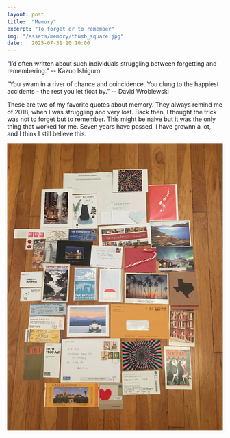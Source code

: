 ```yaml
---
layout: post
title:  "Memory"
excerpt: "To forget or to remember"
img: "/assets/memory/thumb_square.jpg"
date:   2025-07-31 20:10:00
---
```


"I’d often written about such individuals struggling between forgetting and remembering." -- Kazuo Ishiguro

“You swam in a river of chance and coincidence. You clung to the happiest accidents - the rest you let float by.” -- David Wroblewski 

These are two of my favorite quotes about memory.
They always remind me of 2018, when I was struggling and very lost.
Back then, I thought the trick was not to forget but to remember. 
This might be naive but it was the only thing that worked for me. 
Seven years have passed, I have grownn a lot, and I think I still believe this.

<div class="art">

  <div class="memory">
    <img src="/assets/memory/thumb.jpg" alt="Memory" />
  </div>

</div>
